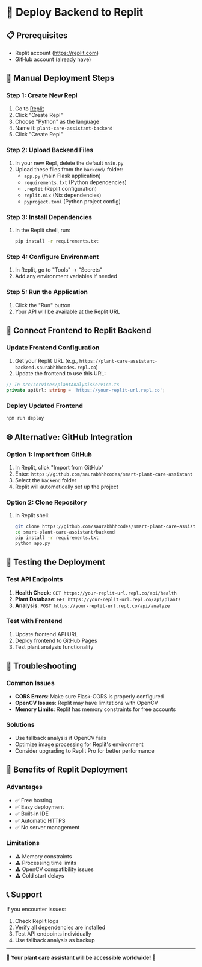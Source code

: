 # 🚀 Deploy Backend to Replit

## 📋 Prerequisites
- Replit account (https://replit.com)
- GitHub account (already have)

## 🔧 Manual Deployment Steps

### Step 1: Create New Repl
1. Go to [Replit](https://replit.com)
2. Click "Create Repl"
3. Choose "Python" as the language
4. Name it: `plant-care-assistant-backend`
5. Click "Create Repl"

### Step 2: Upload Backend Files
1. In your new Repl, delete the default `main.py`
2. Upload these files from the `backend/` folder:
   - `app.py` (main Flask application)
   - `requirements.txt` (Python dependencies)
   - `.replit` (Replit configuration)
   - `replit.nix` (Nix dependencies)
   - `pyproject.toml` (Python project config)

### Step 3: Install Dependencies
1. In the Replit shell, run:
   ```bash
   pip install -r requirements.txt
   ```

### Step 4: Configure Environment
1. In Replit, go to "Tools" → "Secrets"
2. Add any environment variables if needed

### Step 5: Run the Application
1. Click the "Run" button
2. Your API will be available at the Replit URL

## 🔗 Connect Frontend to Replit Backend

### Update Frontend Configuration
1. Get your Replit URL (e.g., `https://plant-care-assistant-backend.saurabhhhcodes.repl.co`)
2. Update the frontend to use this URL:

```typescript
// In src/services/plantAnalysisService.ts
private apiUrl: string = 'https://your-replit-url.repl.co';
```

### Deploy Updated Frontend
```bash
npm run deploy
```

## 🌐 Alternative: GitHub Integration

### Option 1: Import from GitHub
1. In Replit, click "Import from GitHub"
2. Enter: `https://github.com/saurabhhhcodes/smart-plant-care-assistant`
3. Select the `backend` folder
4. Replit will automatically set up the project

### Option 2: Clone Repository
1. In Replit shell:
   ```bash
   git clone https://github.com/saurabhhhcodes/smart-plant-care-assistant.git
   cd smart-plant-care-assistant/backend
   pip install -r requirements.txt
   python app.py
   ```

## 📱 Testing the Deployment

### Test API Endpoints
1. **Health Check**: `GET https://your-replit-url.repl.co/api/health`
2. **Plant Database**: `GET https://your-replit-url.repl.co/api/plants`
3. **Analysis**: `POST https://your-replit-url.repl.co/api/analyze`

### Test with Frontend
1. Update frontend API URL
2. Deploy frontend to GitHub Pages
3. Test plant analysis functionality

## 🔧 Troubleshooting

### Common Issues
- **CORS Errors**: Make sure Flask-CORS is properly configured
- **OpenCV Issues**: Replit may have limitations with OpenCV
- **Memory Limits**: Replit has memory constraints for free accounts

### Solutions
- Use fallback analysis if OpenCV fails
- Optimize image processing for Replit's environment
- Consider upgrading to Replit Pro for better performance

## 🎯 Benefits of Replit Deployment

### Advantages
- ✅ Free hosting
- ✅ Easy deployment
- ✅ Built-in IDE
- ✅ Automatic HTTPS
- ✅ No server management

### Limitations
- ⚠️ Memory constraints
- ⚠️ Processing time limits
- ⚠️ OpenCV compatibility issues
- ⚠️ Cold start delays

## 📞 Support

If you encounter issues:
1. Check Replit logs
2. Verify all dependencies are installed
3. Test API endpoints individually
4. Use fallback analysis as backup

---

**🌱 Your plant care assistant will be accessible worldwide! 🌱**
